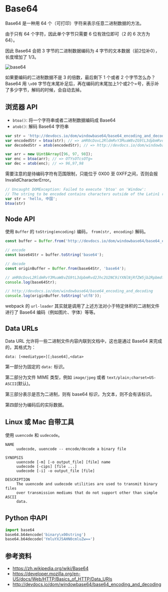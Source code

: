 # Base64

Base64 是一种用 64 个（可打印）字符来表示任意二进制数据的方法。

由于只有 64 个字符，因此单个字节只需要 6 位有效位即可（2 的 6 次方为 64）。

因此 Base64 会把 3 字节的二进制数据编码为 4 字节的文本数据（前2位补0），长度增加了 1/3。

![base64](https://cdn.liaoxuefeng.com/cdn/files/attachments/001399415038305edba53df7d784a7fa76c6b7f6526873b000)

如果要编码的二进制数据不是 3 的倍数，最后剩下 1 个或者 2 个字节怎么办？Base64 用 `\x00` 字节在末尾补足后，再在编码的末尾加上1个或2个=号，表示补了多少字节，解码的时候，会自动去掉。

## 浏览器 API

- `btoa()`: 将一个字符串或者二进制数据编码成 Base64
- `atob()`: 解码 Base64 字符串

```ts
var str = 'http://devdocs.io/dom/windowbase64/base64_encoding_and_decoding';
var encodedStr = btoa(str); // => aHR0cDovL2RldmRvY3MuaW8vZG9tL3dpbmRvd2Jhc2U2NC9iYXNlNjRfZW5jb2RpbmdfYW5kX2RlY29kaW5n
var decodedStr = atob(encodedStr); // => http://devdocs.io/dom/windowbase64/base64_encoding_and_decoding

var arr = new Uint8Array([96, 97, 98]);
var enc = btoa(arr); // => OTYsOTcsOTg=
var dec = atob(enc); // => 96,97,98
```

需要注意的是待编码字符有范围限制，只能位于 0X00 至 0XFF之间，否则会报 InvalidCharacterError。

```ts
// Uncaught DOMException: Failed to execute 'btoa' on 'Window':
// The string to be encoded contains characters outside of the Latin1 range.
var str = 'hello, 中国';
btoa(str)
```

## Node API

使用 `Buffer` 的 `toString(encoding)` 编码， `from(str, encoding)` 解码。

```ts
const buffer = Buffer.from('http://devdocs.io/dom/windowbase64/base64_encoding_and_decoding');

// encode
const base64Str = buffer.toString('base64');

// decode
const originBuffer = Buffer.from(base64Str, 'base64');

// aHR0cDovL2RldmRvY3MuaW8vZG9tL3dpbmRvd2Jhc2U2NC9iYXNlNjRfZW5jb2RpbmdfYW5kX2RlY29kaW5n
console.log(base64Str);

// http://devdocs.io/dom/windowbase64/base64_encoding_and_decoding
console.log(originBuffer.toString('utf8'));
```

webpack 的 `url-loader` 其实就是调用了上述方法对小于特定体积的二进制文件进行了 Base64 编码（例如图片、字体）等等。

## Data URLs

Data URL 允许将一些二进制文件内容内联到文档中，这也是通过 Base64 来完成的，其格式为：

```
data: [<mediatype>][;base64],<data>
```

第一部分为固定的 `data:` 标识。

第二部分为文件 MIME 类型，例如 `image/jpeg` 或者 `text/plain;charset=US-ASCII`(默认)。

第三部分表示是否为二进制，则有 base64 标识，为文本，则不会有该标识。

第四部分为编码后的实际数据。

## Linux 或 Mac 自带工具

使用 `uuencode` 和 `uudecode`。

```
NAME
     uudecode, uuencode -- encode/decode a binary file

SYNOPSIS
     uuencode [-m] [-o output_file] [file] name
     uudecode [-cips] [file ...]
     uudecode [-i] -o output_file [file]

DESCRIPTION
     The uuencode and uudecode utilities are used to transmit binary files
     over transmission mediums that do not support other than simple ASCII
     data.
```

## Python 中API

```py
import base64
base64.b64encode('binary\x00string')
base64.b64decode('YmluYXJ5AHN0cmluZw==')
```

## 参考资料

- https://zh.wikipedia.org/wiki/Base64
- https://developer.mozilla.org/en-US/docs/Web/HTTP/Basics_of_HTTP/Data_URIs
- http://devdocs.io/dom/windowbase64/base64_encoding_and_decoding
